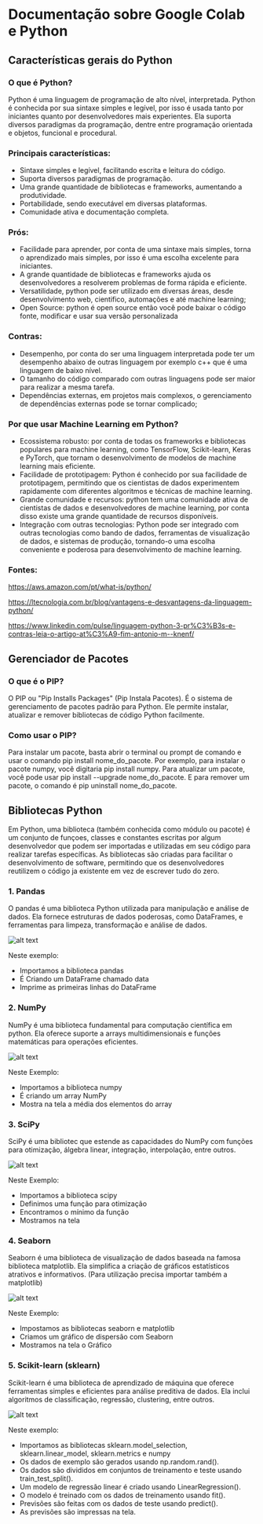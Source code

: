 # Documentação sobre Google Colab e Python

## Características gerais do Python

### O que é Python?

Python é uma linguagem de programação de alto nível, interpretada. Python é conhecida por sua sintaxe simples e legível, por isso é usada tanto por iniciantes quanto por desenvolvedores mais experientes. Ela suporta diversos paradigmas da programação, dentre entre programação orientada e objetos, funcional e procedural.

### Principais características:

- Sintaxe simples e legível, facilitando escrita e leitura do código.
- Suporta diversos paradigmas de programação.
- Uma grande quantidade de bibliotecas e frameworks, aumentando a produtividade.
- Portabilidade, sendo executável em diversas plataformas.
- Comunidade ativa e documentação completa.

### Prós:

- Facilidade para aprender, por conta de uma sintaxe mais simples, torna o aprendizado mais simples, por isso é uma escolha excelente para iniciantes.
- A grande quantidade de bibliotecas e frameworks ajuda os desenvolvedores a resolverem problemas de forma rápida e eficiente.
- Versatilidade, python pode ser utilizado em diversas áreas, desde desenvolvimento web, cientifico, automações e até machine learning;
- Open Source: python é open source então você pode baixar o código fonte, modificar e usar sua versão personalizada

### Contras:

- Desempenho, por conta do ser uma linguagem interpretada pode ter um desempenho abaixo de outras linguagem por exemplo c++ que é uma linguagem de baixo nível.
- O tamanho do código comparado com outras linguagens pode ser maior para realizar a mesma tarefa.
- Dependências externas, em projetos mais complexos, o gerenciamento de dependências externas pode se tornar complicado;

### Por que usar Machine Learning em Python?

- Ecossistema robusto: por conta de todas os frameworks e bibliotecas populares para machine learning, como TensorFlow, Scikit-learn, Keras e PyTorch, que tornam o desenvolvimento de modelos de machine learning mais eficiente.
- Facilidade de prototipagem: Python é conhecido por sua facilidade de prototipagem, permitindo que os cientistas de dados experimentem rapidamente com diferentes algoritmos e técnicas de machine learning.
- Grande comunidade e recursos: python tem uma comunidade ativa de cientistas de dados e desenvolvedores de machine learning, por conta disso existe uma grande quantidade de recursos disponíveis.
- Integração com outras tecnologias: Python pode ser integrado com outras tecnologias como bando de dados, ferramentas de visualização de dados, e sistemas de produção, tornando-o uma escolha conveniente e poderosa para desenvolvimento de machine learning.

### Fontes:

https://aws.amazon.com/pt/what-is/python/

https://ltecnologia.com.br/blog/vantagens-e-desvantagens-da-linguagem-python/

https://www.linkedin.com/pulse/linguagem-python-3-pr%C3%B3s-e-contras-leia-o-artigo-at%C3%A9-fim-antonio-m--knenf/

## Gerenciador de Pacotes

### O que é o PIP?

O PIP ou "Pip Installs Packages" (Pip Instala Pacotes). É o sistema de gerenciamento de pacotes padrão para Python. Ele permite instalar, atualizar e remover bibliotecas de código Python facilmente.

### Como usar o PIP?

Para instalar um pacote, basta abrir o terminal ou prompt de comando e usar o comando pip install nome_do_pacote. Por exemplo, para instalar o pacote numpy, você digitaria pip install numpy. Para atualizar um pacote, você pode usar pip install --upgrade nome_do_pacote. E para remover um pacote, o comando é pip uninstall nome_do_pacote.

## Bibliotecas Python

Em Python, uma biblioteca (também conhecida como módulo ou pacote) é um conjunto de funçoes, classes e constantes escritas por algum desenvolvedor que podem ser importadas e utilizadas em seu código para realizar tarefas específicas. As bibliotecas são criadas para facilitar o desenvolvimento de software, permitindo que os desenvolvedores reutilizem o código ja existente em vez de escrever tudo do zero.

### 1. Pandas

O pandas é uma biblioteca Python utilizada para manipulação e análise de dados. Ela fornece estruturas de dados poderosas, como DataFrames, e ferramentas para limpeza, transformação e análise de dados.

![alt text](images/1-pandas.png)

Neste exemplo:

- Importamos a biblioteca pandas
- É Criando um DataFrame chamado data
- Imprime as primeiras linhas do DataFrame

### 2. NumPy

NumPy é uma biblioteca fundamental para computação científica em python. Ela oferece suporte a arrays multidimensionais e funções matemáticas para operações eficientes.

![alt text](images/2-numpy.png)

Neste Exemplo:

- Importamos a biblioteca numpy
- É criando um array NumPy
- Mostra na tela a média dos elementos do array

### 3. SciPy

SciPy é uma bibliotec que estende as capacidades do NumPy com funções para otimização, álgebra linear, integração, interpolação, entre outros.

![alt text](images/3-scipy.png)

Neste Exemplo:

- Importamos a biblioteca scipy
- Definimos uma função para otimização
- Encontramos o mínimo da função
- Mostramos na tela

### 4. Seaborn

Seaborn é uma biblioteca de visualização de dados baseada na famosa biblioteca matplotlib. Ela simplifica a criação de gráficos estatísticos atrativos e informativos. (Para utilização precisa importar também a matplotlib)

![alt text](images/4-seaborn.png)

Neste Exemplo:

- Impostamos as bibliotecas seaborn e matplotlib
- Criamos um gráfico de dispersão com Seaborn
- Mostramos na tela o Gráfico

### 5. Scikit-learn (sklearn)

Scikit-learn é uma biblioteca de aprendizado de máquina que oferece ferramentas simples e eficientes para análise preditiva de dados. Ela inclui algoritmos de classificação, regressão, clustering, entre outros.

![alt text](images/5-sklearn.png)

Neste exemplo:

- Importamos as bibliotecas sklearn.model_selection, sklearn.linear_model, sklearn.metrics e numpy
- Os dados de exemplo são gerados usando np.random.rand().
- Os dados são divididos em conjuntos de treinamento e teste usando train_test_split().
- Um modelo de regressão linear é criado usando LinearRegression().
- O modelo é treinado com os dados de treinamento usando fit().
- Previsões são feitas com os dados de teste usando predict().
- As previsões são impressas na tela.
